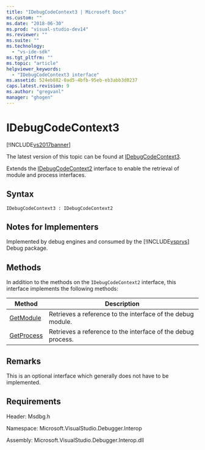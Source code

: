 ```yaml
---
title: "IDebugCodeContext3 | Microsoft Docs"
ms.custom: ""
ms.date: "2018-06-30"
ms.prod: "visual-studio-dev14"
ms.reviewer: ""
ms.suite: ""
ms.technology: 
  - "vs-ide-sdk"
ms.tgt_pltfrm: ""
ms.topic: "article"
helpviewer_keywords: 
  - "IDebugCodeContext3 interface"
ms.assetid: 524eb882-0ad5-4bfb-95eb-eb3abb3d0237
caps.latest.revision: 9
ms.author: "gregvanl"
manager: "ghogen"
---
```

# IDebugCodeContext3
[!INCLUDE[vs2017banner](../../../includes/vs2017banner.md)]

The latest version of this topic can be found at [IDebugCodeContext3](https://docs.microsoft.com/visualstudio/extensibility/debugger/reference/idebugcodecontext3).  
  
Extends the [IDebugCodeContext2](../../../extensibility/debugger/reference/idebugcodecontext2.md) interface to enable the retrieval of module and process interfaces.  
  
## Syntax  
  
```  
IDebugCodeContext3 : IDebugCodeContext2  
```  
  
## Notes for Implementers  
 Implemented by debug engines and consumed by the [!INCLUDE[vsprvs](../../../includes/vsprvs-md.md)] Debug package.  
  
## Methods  
 In addition to the methods on the `IDebugCodeContext2` interface, this interface implements the following methods:  
  
|Method|Description|  
|------------|-----------------|  
|[GetModule](../../../extensibility/debugger/reference/idebugcodecontext3-getmodule.md)|Retrieves a reference to the interface of the debug module.|  
|[GetProcess](../../../extensibility/debugger/reference/idebugcodecontext3-getprocess.md)|Retrieves a reference to the interface of the debug process.|  
  
## Remarks  
 This is an optional interface which generally does not have to be implemented.  
  
## Requirements  
 Header: Msdbg.h  
  
 Namespace: Microsoft.VisualStudio.Debugger.Interop  
  
 Assembly: Microsoft.VisualStudio.Debugger.Interop.dll

